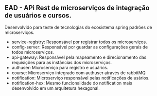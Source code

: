 ## EAD - APi Rest de microserviços de integração de usuários e cursos.

Desenvolvido para teste de tecnologias do ecosistema spring padrões de microserviços.

* service-registry: Responsável por registrar todos os microserviços.
* config-server: Responsável por guardar as configurações gerais de todos microserviços.
* api-gateway: Responsável pela mapeamento e direcionamento das requisições para as instâncias dos microserviços.
* authuser: Microserviço para registro e usuários.
* course: Microserviço integrado com authuser através de rabbitMQ
* notification: Microserviço responsável pelas notificações de usários.
* notification-hex: Mesmo funcionalidade do notification mais desenvolvido em um arquitetura hexagonal.
